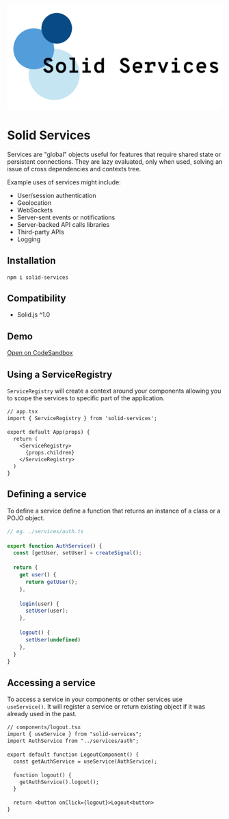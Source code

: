 <p align="center">
  <img src="https://raw.githubusercontent.com/exelord/solid-services/main/logo.png" alt="Solid Services logo" />
</p>

# Solid Services

Services are "global" objects useful for features that require shared state or persistent connections. They are lazy evaluated, only when used, solving an issue of cross dependencies and contexts tree.

Example uses of services might include:

- User/session authentication
- Geolocation
- WebSockets
- Server-sent events or notifications
- Server-backed API calls libraries
- Third-party APIs
- Logging

## Installation

```
npm i solid-services
```

## Compatibility

- Solid.js ^1.0

## Demo

[Open on CodeSandbox](https://codesandbox.io/s/solid-services-uqlnw)

## Using a ServiceRegistry

`ServiceRegistry` will create a context around your components allowing you to scope the services to specific part of the application.

```tsx
// app.tsx
import { ServiceRegistry } from 'solid-services';

export default App(props) {
  return (
    <ServiceRegistry>
      {props.children}
    </ServiceRegistry>
  )
}
```

## Defining a service

To define a service define a function that returns an instance of a class or a POJO object.

```ts
// eg. ./services/auth.ts

export function AuthService() {
  const [getUser, setUser] = createSignal();

  return {
    get user() {
      return getUser();
    },

    login(user) {
      setUser(user);
    },

    logout() {
      setUser(undefined)
    },
  }
}
```

## Accessing a service

To access a service in your components or other services use `useService()`. It will register a service or return existing object if it was already used in the past.

```tsx
// components/logout.tsx
import { useService } from "solid-services";
import AuthService from "../services/auth";

export default function LogoutComponent() {
  const getAuthService = useService(AuthService);
  
  function logout() {
    getAuthService().logout();
  }
  
  return <button onClick={logout}>Logout<button>
}
```
